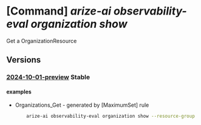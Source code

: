 # [Command] _arize-ai observability-eval organization show_

Get a OrganizationResource

## Versions

### [2024-10-01-preview](/Resources/mgmt-plane/L3N1YnNjcmlwdGlvbnMve30vcmVzb3VyY2Vncm91cHMve30vcHJvdmlkZXJzL2FyaXplYWkub2JzZXJ2YWJpbGl0eWV2YWwvb3JnYW5pemF0aW9ucy97fQ==/2024-10-01-preview.xml) **Stable**

<!-- mgmt-plane /subscriptions/{}/resourcegroups/{}/providers/arizeai.observabilityeval/organizations/{} 2024-10-01-preview -->

#### examples

- Organizations_Get - generated by [MaximumSet] rule
    ```bash
        arize-ai observability-eval organization show --resource-group QM_clitest_qumulo2_eastus --organizationname test-cli-instance-5
    ```
